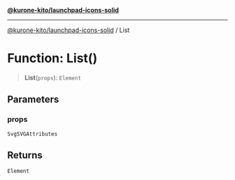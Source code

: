 [**@kurone-kito/launchpad-icons-solid**](../README.md)

***

[@kurone-kito/launchpad-icons-solid](../globals.md) / List

# Function: List()

> **List**(`props`): `Element`

## Parameters

### props

`SvgSVGAttributes`

## Returns

`Element`
